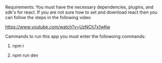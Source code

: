 Requirements: 
  You must have the necessary dependencies, plugins, and sdk's for react. 
  If you are not sure how to set and download react then you can follow the steps in the following video
  
  https://www.youtube.com/watch?v=UzNCh7x1wKw

Cammands to run this app you must enter the followoing commands:

1. npm i

2. npm run dev


